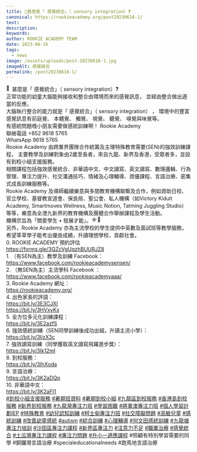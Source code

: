 ```yaml
---
title: 🤔甚麼是「 感覺統合」（ sensory integration）❓
canonical: https://rookieacademy.org/post20230616-1/
text: 
description: 
keywords: 
author: ROOKIE ACADEMY TEAM
date: 2023-06-16
tags:
  - news
image: /assets/uploads/post-20230616-1.jpg
imageAlt: 感覺統合
permalink: /post20230616-1/
---
```

<span class="x193iq5w xeuugli x13faqbe x1vvkbs x1xmvt09 x1lliihq x1s928wv xhkezso x1gmr53x x1cpjm7i x1fgarty x1943h6x xudqn12 x3x7a5m x6prxxf xvq8zen xo1l8bm xzsf02u x1yc453h" dir="auto"><div class="xdj266r x11i5rnm xat24cr x1mh8g0r x1vvkbs x126k92a"><div dir="auto" style="text-align: start;"><span class="x3nfvp2 x1j61x8r x1fcty0u xdj266r xhhsvwb xat24cr xgzva0m xxymvpz xlup9mm x1kky2od"><img height="16" width="16" alt="🤔" referrerpolicy="origin-when-cross-origin" src="https://static.xx.fbcdn.net/images/emoji.php/v9/t8d/1.5/16/1f914.png"></span>甚麼是「 感覺統合」（ sensory integration）<span class="x3nfvp2 x1j61x8r x1fcty0u xdj266r xhhsvwb xat24cr xgzva0m xxymvpz xlup9mm x1kky2od"><img height="16" width="16" alt="❓" referrerpolicy="origin-when-cross-origin" src="https://static.xx.fbcdn.net/images/emoji.php/v9/td3/1.5/16/2753.png"></span></div></div><div class="x11i5rnm xat24cr x1mh8g0r x1vvkbs xtlvy1s x126k92a"><div dir="auto" style="text-align: start;">正常功能的幼童大腦能夠接收和整合由環境而來的感覺訊息， 並經由整合做出適當的反應。 </div></div><div class="x11i5rnm xat24cr x1mh8g0r x1vvkbs xtlvy1s x126k92a"><div dir="auto" style="text-align: start;">大腦執行整合的能力就是「 感覺統合」（ sensory integration） ， 環境中的豐富感覺訊息有前庭覺、 本體覺、 觸覺、 視覺、 聽覺、 嗅覺與味覺等。</div></div><div class="x11i5rnm xat24cr x1mh8g0r x1vvkbs xtlvy1s x126k92a"><div dir="auto" style="text-align: start;"><span><a tabindex="-1"></a></span>有感統問題嘅小朋友需要做感統訓練啊！ Rookie Academy</div></div><div class="x11i5rnm xat24cr x1mh8g0r x1vvkbs xtlvy1s x126k92a"><div dir="auto" style="text-align: start;">聯絡電話 +852 9618 5765</div></div><div class="x11i5rnm xat24cr x1mh8g0r x1vvkbs xtlvy1s x126k92a"><div dir="auto" style="text-align: start;">WhatsApp 9618 5765</div></div><div class="x11i5rnm xat24cr x1mh8g0r x1vvkbs xtlvy1s x126k92a"><div dir="auto" style="text-align: start;">Rookie Academy 由跨業界團隊合作統籌及主理特殊教育需要(SEN)的強效訓練課程， 主要教學及訓練對象由2歲至長者，來自九龍、新界及香港，受眾者多，並設有到校小組支援服務。</div></div><div class="x11i5rnm xat24cr x1mh8g0r x1vvkbs xtlvy1s x126k92a"><div dir="auto" style="text-align: start;">相關課程包括強效感覺統合、非華語中文、中文讀寫、英文讀寫、數理邏輯、行為管理、專注力提升、社交溝通技巧、情緒及心理輔導、資優課程、言語治療、密集式成長訓練服務等。</div></div><div class="x11i5rnm xat24cr x1mh8g0r x1vvkbs xtlvy1s x126k92a"><div dir="auto" style="text-align: start;">Rookie Academy 及導師繼續樂意與多間教育機構聯繫及合作，例如資助日校、官立學校、基督教宣道會、保良局、聖公會、私人機構（如Victory Kidult Academy, Smartmoves Wellness, Music Notion, Tatming Juggling Studio）等等，樂意為全港九新界的教育機構及團體合作舉辦課程及學生活動。</div></div><div class="x11i5rnm xat24cr x1mh8g0r x1vvkbs xtlvy1s x126k92a"><div dir="auto" style="text-align: start;">機構宗旨為「關愛學生 • 發展才能」。<span class="x3nfvp2 x1j61x8r x1fcty0u xdj266r xhhsvwb xat24cr xgzva0m xxymvpz xlup9mm x1kky2od"><img height="16" width="16" alt="☀️" referrerpolicy="origin-when-cross-origin" src="https://static.xx.fbcdn.net/images/emoji.php/v9/tf4/1.5/16/2600.png"></span><span class="x3nfvp2 x1j61x8r x1fcty0u xdj266r xhhsvwb xat24cr xgzva0m xxymvpz xlup9mm x1kky2od"><img height="16" width="16" alt="🌈" referrerpolicy="origin-when-cross-origin" src="https://static.xx.fbcdn.net/images/emoji.php/v9/t6c/1.5/16/1f308.png"></span></div></div><div class="x11i5rnm xat24cr x1mh8g0r x1vvkbs xtlvy1s x126k92a"><div dir="auto" style="text-align: start;">另外，Rookie Academy 亦為主流學校的學生提供中英數及面試班等教學服務，希望莘莘學子能考出優良成績，升讀理想學校，貢獻社會。</div></div><div class="x11i5rnm xat24cr x1mh8g0r x1vvkbs xtlvy1s x126k92a"><div dir="auto" style="text-align: start;">0. ROOKIE ACADEMY 預約評估</div></div><div class="x11i5rnm xat24cr x1mh8g0r x1vvkbs xtlvy1s x126k92a"><div dir="auto" style="text-align: start;"><span><a class="x1i10hfl xjbqb8w x6umtig x1b1mbwd xaqea5y xav7gou x9f619 x1ypdohk xt0psk2 xe8uvvx xdj266r x11i5rnm xat24cr x1mh8g0r xexx8yu x4uap5 x18d9i69 xkhd6sd x16tdsg8 x1hl2dhg xggy1nq x1a2a7pz xt0b8zv x1fey0fg" href="https://l.facebook.com/l.php?u=https%3A%2F%2Fforms.gle%2F3QZcVgUqzhBUURJZ8%3Ffbclid%3DIwAR2j9BgZpyujEfGH6F0QfefxJFttF6wCJ3X9NyjqkPPni0acqG8KZ1HYEyM&amp;h=AT1ej5Mo00g8NiQuPzCA5v0hrQj_fdN4FK19D1NERSRjAgr_Qh-48cv1ylE1i9bWizB2XqCfxZjhd0a07auNx2VAsVPymrzHn7Gww0ot1wp140mq0fnDXswB-nm6KCWCN9cB&amp;__tn__=-UK-R&amp;c[0]=AT2euKAAaTDIIc-c5HDhNZLg5qtAjYwm-oEboekvSyfSx0p9FSRI1cfZqe0L095M50Dmh-7GRMzHMkVpMkjZf2EsmN0yngY_dlwOQ8P0-1D-vOd4grU0Z13Fx2oYrz2AWZaEM0ByO3FwlTONZ_BmKfsXv-N86EXxswNg5zFXiEUbmGQV923weRcfQfwL3_JmiyKOEf6rDOO_" rel="nofollow noreferrer" role="link" tabindex="0" target="_blank">https://forms.gle/3QZcVgUqzhBUURJZ8</a></span></div></div><div class="x11i5rnm xat24cr x1mh8g0r x1vvkbs xtlvy1s x126k92a"><div dir="auto" style="text-align: start;">1. （有SEN為主）教學及訓練 Facebook：</div></div><div class="x11i5rnm xat24cr x1mh8g0r x1vvkbs xtlvy1s x126k92a"><div dir="auto" style="text-align: start;"><span><a class="x1i10hfl xjbqb8w x6umtig x1b1mbwd xaqea5y xav7gou x9f619 x1ypdohk xt0psk2 xe8uvvx xdj266r x11i5rnm xat24cr x1mh8g0r xexx8yu x4uap5 x18d9i69 xkhd6sd x16tdsg8 x1hl2dhg xggy1nq x1a2a7pz xt0b8zv x1qq9wsj xo1l8bm" href="https://www.facebook.com/rookieacademysensen?__cft__[0]=AZUcTIj4xHo_DoxPJ6mpgzA6rB5mhgshiB_-fnV45cBPiju_q3zKDDfWTClSOrsNHIN4TTwudvwsIFmLBRc9HxlFVsy2r_oXiYENYD3jklKzePluImeJi9sEwf-ccCDx2udzJmTPdqNMqmpprD73QOlvI-20XsfCkVRFvDvk98Uu-751zcNocRSui6iEhR1-9d4&amp;__tn__=-]K-R" role="link" tabindex="0"><span class="xt0psk2"><span>https://www.facebook.com/rookieacademysensen/</span></span></a></span></div></div><div class="x11i5rnm xat24cr x1mh8g0r x1vvkbs xtlvy1s x126k92a"><div dir="auto" style="text-align: start;">2. （無SEN為主）主流學科 Facebook ：</div></div><div class="x11i5rnm xat24cr x1mh8g0r x1vvkbs xtlvy1s x126k92a"><div dir="auto" style="text-align: start;"><span><a class="x1i10hfl xjbqb8w x6umtig x1b1mbwd xaqea5y xav7gou x9f619 x1ypdohk xt0psk2 xe8uvvx xdj266r x11i5rnm xat24cr x1mh8g0r xexx8yu x4uap5 x18d9i69 xkhd6sd x16tdsg8 x1hl2dhg xggy1nq x1a2a7pz xt0b8zv x1qq9wsj xo1l8bm" href="https://www.facebook.com/rookieacademyaaa?__cft__[0]=AZUcTIj4xHo_DoxPJ6mpgzA6rB5mhgshiB_-fnV45cBPiju_q3zKDDfWTClSOrsNHIN4TTwudvwsIFmLBRc9HxlFVsy2r_oXiYENYD3jklKzePluImeJi9sEwf-ccCDx2udzJmTPdqNMqmpprD73QOlvI-20XsfCkVRFvDvk98Uu-751zcNocRSui6iEhR1-9d4&amp;__tn__=-]K-R" role="link" tabindex="0"><span class="xt0psk2"><span>https://www.facebook.com/rookieacademyaaa/</span></span></a></span></div></div><div class="x11i5rnm xat24cr x1mh8g0r x1vvkbs xtlvy1s x126k92a"><div dir="auto" style="text-align: start;">3. Rookie Academy 網址：</div></div><div class="x11i5rnm xat24cr x1mh8g0r x1vvkbs xtlvy1s x126k92a"><div dir="auto" style="text-align: start;"><span><a class="x1i10hfl xjbqb8w x6umtig x1b1mbwd xaqea5y xav7gou x9f619 x1ypdohk xt0psk2 xe8uvvx xdj266r x11i5rnm xat24cr x1mh8g0r xexx8yu x4uap5 x18d9i69 xkhd6sd x16tdsg8 x1hl2dhg xggy1nq x1a2a7pz xt0b8zv x1fey0fg" href="https://l.facebook.com/l.php?u=https%3A%2F%2Frookieacademy.org%2F%3Ffbclid%3DIwAR3ZTShw-zOd-5-7UUEeVdfu5-t8kPCVG2I777tH2J4JOl6bSntcjQrkwzg&amp;h=AT27vhHr6_FNRSudGjvKfBwHBdjsw109LxegPILIp0GKwDIowYjgHjHiUH-j-ok8fVPqTS20ELeDf2OMC65bwjMWGm6QV7HdrK3nlKuK5yPP7SFw0guRgvu-Y2vuUaakIXq5&amp;__tn__=-UK-R&amp;c[0]=AT2euKAAaTDIIc-c5HDhNZLg5qtAjYwm-oEboekvSyfSx0p9FSRI1cfZqe0L095M50Dmh-7GRMzHMkVpMkjZf2EsmN0yngY_dlwOQ8P0-1D-vOd4grU0Z13Fx2oYrz2AWZaEM0ByO3FwlTONZ_BmKfsXv-N86EXxswNg5zFXiEUbmGQV923weRcfQfwL3_JmiyKOEf6rDOO_" rel="nofollow noreferrer" role="link" tabindex="0" target="_blank">https://rookieacademy.org/</a></span></div></div><div class="x11i5rnm xat24cr x1mh8g0r x1vvkbs xtlvy1s x126k92a"><div dir="auto" style="text-align: start;">4. 出色家長的評語：</div></div><div class="x11i5rnm xat24cr x1mh8g0r x1vvkbs xtlvy1s x126k92a"><div dir="auto" style="text-align: start;"><span><a class="x1i10hfl xjbqb8w x6umtig x1b1mbwd xaqea5y xav7gou x9f619 x1ypdohk xt0psk2 xe8uvvx xdj266r x11i5rnm xat24cr x1mh8g0r xexx8yu x4uap5 x18d9i69 xkhd6sd x16tdsg8 x1hl2dhg xggy1nq x1a2a7pz xt0b8zv x1fey0fg" href="https://l.facebook.com/l.php?u=https%3A%2F%2Fbit.ly%2F3E3CJXI%3Ffbclid%3DIwAR2_XEbaD-LO1okZgjOUF8-OPnpp1h2DOj_sarhBrmb5CWbG42zt6huOyso&amp;h=AT0JSfLMIdX75IRXrMVtXYldldoTUyk6fwrMnHDpwTLqKQwC5o_KpEV03zvJoy1qzsAoXdHWBXjgZhxRzW8NPuIdnuFPiQ3Hn--yukxOxSYx1nk1Ea-29F_e5pSob7plgKy3&amp;__tn__=-UK-R&amp;c[0]=AT2euKAAaTDIIc-c5HDhNZLg5qtAjYwm-oEboekvSyfSx0p9FSRI1cfZqe0L095M50Dmh-7GRMzHMkVpMkjZf2EsmN0yngY_dlwOQ8P0-1D-vOd4grU0Z13Fx2oYrz2AWZaEM0ByO3FwlTONZ_BmKfsXv-N86EXxswNg5zFXiEUbmGQV923weRcfQfwL3_JmiyKOEf6rDOO_" rel="nofollow noreferrer" role="link" tabindex="0" target="_blank">https://bit.ly/3E3CJXI</a></span></div></div><div class="x11i5rnm xat24cr x1mh8g0r x1vvkbs xtlvy1s x126k92a"><div dir="auto" style="text-align: start;"><span><a class="x1i10hfl xjbqb8w x6umtig x1b1mbwd xaqea5y xav7gou x9f619 x1ypdohk xt0psk2 xe8uvvx xdj266r x11i5rnm xat24cr x1mh8g0r xexx8yu x4uap5 x18d9i69 xkhd6sd x16tdsg8 x1hl2dhg xggy1nq x1a2a7pz xt0b8zv x1fey0fg" href="https://l.facebook.com/l.php?u=https%3A%2F%2Fbit.ly%2F3HVxyKx%3Ffbclid%3DIwAR3Qkfx8YrFxGGHCX1armJhoVzkIXp6S0RmcVVxbjj68VIukM0QyFbkJ8vE&amp;h=AT2wmz1bEqa45ZCk8gtjvnTjZLZwHoItYz9KyWaEkT1EUdweKdJJvBgkg1eoUJ1Mb38_rJIO0oTC3rUKxvbRDJvodq47-8oUkaK_bxRKgdSk3DPjHvvqpEFB_ZNzpW9oS458&amp;__tn__=-UK-R&amp;c[0]=AT2euKAAaTDIIc-c5HDhNZLg5qtAjYwm-oEboekvSyfSx0p9FSRI1cfZqe0L095M50Dmh-7GRMzHMkVpMkjZf2EsmN0yngY_dlwOQ8P0-1D-vOd4grU0Z13Fx2oYrz2AWZaEM0ByO3FwlTONZ_BmKfsXv-N86EXxswNg5zFXiEUbmGQV923weRcfQfwL3_JmiyKOEf6rDOO_" rel="nofollow noreferrer" role="link" tabindex="0" target="_blank">https://bit.ly/3HVxyKx</a></span></div></div><div class="x11i5rnm xat24cr x1mh8g0r x1vvkbs xtlvy1s x126k92a"><div dir="auto" style="text-align: start;">5. 全方位多元化訓練課程：</div></div><div class="x11i5rnm xat24cr x1mh8g0r x1vvkbs xtlvy1s x126k92a"><div dir="auto" style="text-align: start;"><span><a class="x1i10hfl xjbqb8w x6umtig x1b1mbwd xaqea5y xav7gou x9f619 x1ypdohk xt0psk2 xe8uvvx xdj266r x11i5rnm xat24cr x1mh8g0r xexx8yu x4uap5 x18d9i69 xkhd6sd x16tdsg8 x1hl2dhg xggy1nq x1a2a7pz xt0b8zv x1fey0fg" href="https://l.facebook.com/l.php?u=https%3A%2F%2Fbit.ly%2F3E2azfS%3Ffbclid%3DIwAR2t1TmVpeElANAE7Kx5Xu-RjvFS10F38lNGqwLO3CGyYqKGwA7luuyvl-g&amp;h=AT0WjDDKrBZwlXSYwYVjmNmbTzg7V80Z2T_e3_dQp5aEeL9UnYrXf2SO-EpxZkur5d0s1gQewlmp7L6sRScJ_SQF-Udr_4X8YJ_sGhC6N4m946YDLkywpIJQXbss8UDGkbbx&amp;__tn__=-UK-R&amp;c[0]=AT2euKAAaTDIIc-c5HDhNZLg5qtAjYwm-oEboekvSyfSx0p9FSRI1cfZqe0L095M50Dmh-7GRMzHMkVpMkjZf2EsmN0yngY_dlwOQ8P0-1D-vOd4grU0Z13Fx2oYrz2AWZaEM0ByO3FwlTONZ_BmKfsXv-N86EXxswNg5zFXiEUbmGQV923weRcfQfwL3_JmiyKOEf6rDOO_" rel="nofollow noreferrer" role="link" tabindex="0" target="_blank">https://bit.ly/3E2azfS</a></span></div></div><div class="x11i5rnm xat24cr x1mh8g0r x1vvkbs xtlvy1s x126k92a"><div dir="auto" style="text-align: start;">6. 強效感統訓練（SEN同學訓練後成功出組，升讀主流小學）：</div></div><div class="x11i5rnm xat24cr x1mh8g0r x1vvkbs xtlvy1s x126k92a"><div dir="auto" style="text-align: start;"><span><a class="x1i10hfl xjbqb8w x6umtig x1b1mbwd xaqea5y xav7gou x9f619 x1ypdohk xt0psk2 xe8uvvx xdj266r x11i5rnm xat24cr x1mh8g0r xexx8yu x4uap5 x18d9i69 xkhd6sd x16tdsg8 x1hl2dhg xggy1nq x1a2a7pz xt0b8zv x1fey0fg" href="https://l.facebook.com/l.php?u=https%3A%2F%2Fbit.ly%2F3IjzX3c%3Ffbclid%3DIwAR0wrEOh0mxxsKjn-lioaH77w4-nlstsaLwb9r2rtZzXWym7Kr0XtvPzpcU&amp;h=AT1j2JMbi2a902dZrg0Eet7IUuEfa6eZGk6Djopg1X4AGXj4v3N7SUlvFjFOeJparnrlIR8yQmu_abAfc9KhHcl-lDBwqbmJVHe2_X39MB1Iz0NIgdKGHsV2aKQJJcal8daZ&amp;__tn__=-UK-R&amp;c[0]=AT2euKAAaTDIIc-c5HDhNZLg5qtAjYwm-oEboekvSyfSx0p9FSRI1cfZqe0L095M50Dmh-7GRMzHMkVpMkjZf2EsmN0yngY_dlwOQ8P0-1D-vOd4grU0Z13Fx2oYrz2AWZaEM0ByO3FwlTONZ_BmKfsXv-N86EXxswNg5zFXiEUbmGQV923weRcfQfwL3_JmiyKOEf6rDOO_" rel="nofollow noreferrer" role="link" tabindex="0" target="_blank">https://bit.ly/3IjzX3c</a></span></div></div><div class="x11i5rnm xat24cr x1mh8g0r x1vvkbs xtlvy1s x126k92a"><div dir="auto" style="text-align: start;">7. 強效讀寫訓練（同學獲取英文讀寫飛躍進步獎）：</div></div><div class="x11i5rnm xat24cr x1mh8g0r x1vvkbs xtlvy1s x126k92a"><div dir="auto" style="text-align: start;"><span><a class="x1i10hfl xjbqb8w x6umtig x1b1mbwd xaqea5y xav7gou x9f619 x1ypdohk xt0psk2 xe8uvvx xdj266r x11i5rnm xat24cr x1mh8g0r xexx8yu x4uap5 x18d9i69 xkhd6sd x16tdsg8 x1hl2dhg xggy1nq x1a2a7pz xt0b8zv x1fey0fg" href="https://l.facebook.com/l.php?u=https%3A%2F%2Fbit.ly%2F3Ik12mI%3Ffbclid%3DIwAR2qxCXkPtvnf-87_RkdlwW3vjaNa4dmktgeLfUAIJEnN4p54ejcjoat-M4&amp;h=AT0Wl6KMvkGru0vF8IWn__1OQD6lf6oPbFG3eTKWHtWUzTFQ3b3iJKNeA2mGH2hxKB4siK5CNuVNFji2Jy7TtdgEJUpzqfcrwjvFjEz_R7BC1i030Zol6ZsQLuHbBs_dfM3N&amp;__tn__=-UK-R&amp;c[0]=AT2euKAAaTDIIc-c5HDhNZLg5qtAjYwm-oEboekvSyfSx0p9FSRI1cfZqe0L095M50Dmh-7GRMzHMkVpMkjZf2EsmN0yngY_dlwOQ8P0-1D-vOd4grU0Z13Fx2oYrz2AWZaEM0ByO3FwlTONZ_BmKfsXv-N86EXxswNg5zFXiEUbmGQV923weRcfQfwL3_JmiyKOEf6rDOO_" rel="nofollow noreferrer" role="link" tabindex="0" target="_blank">https://bit.ly/3Ik12mI</a></span></div></div><div class="x11i5rnm xat24cr x1mh8g0r x1vvkbs xtlvy1s x126k92a"><div dir="auto" style="text-align: start;">8. 到校服務：</div></div><div class="x11i5rnm xat24cr x1mh8g0r x1vvkbs xtlvy1s x126k92a"><div dir="auto" style="text-align: start;"><span><a class="x1i10hfl xjbqb8w x6umtig x1b1mbwd xaqea5y xav7gou x9f619 x1ypdohk xt0psk2 xe8uvvx xdj266r x11i5rnm xat24cr x1mh8g0r xexx8yu x4uap5 x18d9i69 xkhd6sd x16tdsg8 x1hl2dhg xggy1nq x1a2a7pz xt0b8zv x1fey0fg" href="https://l.facebook.com/l.php?u=https%3A%2F%2Fbit.ly%2F3IhXoda%3Ffbclid%3DIwAR2t1TmVpeElANAE7Kx5Xu-RjvFS10F38lNGqwLO3CGyYqKGwA7luuyvl-g&amp;h=AT2VxxN6I7s4N8XO3E2zoFW_rEQ04uE4gsheFHaSaoEp6PL1zjsj6D-fFvF4ZL5eYbqI14iOuJfJf-Z7eihsAiYZNw1nCR7GaGSE1UmdPH4FmaonTjO83vtaQA4oCZcp1bLz&amp;__tn__=-UK-R&amp;c[0]=AT2euKAAaTDIIc-c5HDhNZLg5qtAjYwm-oEboekvSyfSx0p9FSRI1cfZqe0L095M50Dmh-7GRMzHMkVpMkjZf2EsmN0yngY_dlwOQ8P0-1D-vOd4grU0Z13Fx2oYrz2AWZaEM0ByO3FwlTONZ_BmKfsXv-N86EXxswNg5zFXiEUbmGQV923weRcfQfwL3_JmiyKOEf6rDOO_" rel="nofollow noreferrer" role="link" tabindex="0" target="_blank">https://bit.ly/3IhXoda</a></span></div></div><div class="x11i5rnm xat24cr x1mh8g0r x1vvkbs xtlvy1s x126k92a"><div dir="auto" style="text-align: start;">9. 言語治療：</div></div><div class="x11i5rnm xat24cr x1mh8g0r x1vvkbs xtlvy1s x126k92a"><div dir="auto" style="text-align: start;"><span><a class="x1i10hfl xjbqb8w x6umtig x1b1mbwd xaqea5y xav7gou x9f619 x1ypdohk xt0psk2 xe8uvvx xdj266r x11i5rnm xat24cr x1mh8g0r xexx8yu x4uap5 x18d9i69 xkhd6sd x16tdsg8 x1hl2dhg xggy1nq x1a2a7pz xt0b8zv x1fey0fg" href="https://l.facebook.com/l.php?u=https%3A%2F%2Fbit.ly%2F3K2aDQp%3Ffbclid%3DIwAR2t1TmVpeElANAE7Kx5Xu-RjvFS10F38lNGqwLO3CGyYqKGwA7luuyvl-g&amp;h=AT3fflMnufAKklNx0ibGvCUIgYe7jPcYcHukX1EI5or27ObCrw4yx8Ak6A8P4ZLsJpbb2b0R0CV7caOAtr9zAk-H9BmxNPTblCcmSlz6vhT7Na3V-9u-XWEiy6iSB2yDBKmk&amp;__tn__=-UK-R&amp;c[0]=AT2euKAAaTDIIc-c5HDhNZLg5qtAjYwm-oEboekvSyfSx0p9FSRI1cfZqe0L095M50Dmh-7GRMzHMkVpMkjZf2EsmN0yngY_dlwOQ8P0-1D-vOd4grU0Z13Fx2oYrz2AWZaEM0ByO3FwlTONZ_BmKfsXv-N86EXxswNg5zFXiEUbmGQV923weRcfQfwL3_JmiyKOEf6rDOO_" rel="nofollow noreferrer" role="link" tabindex="0" target="_blank">https://bit.ly/3K2aDQp</a></span></div></div><div class="x11i5rnm xat24cr x1mh8g0r x1vvkbs xtlvy1s x126k92a"><div dir="auto" style="text-align: start;">10. 非華語中文：</div></div><div class="x11i5rnm xat24cr x1mh8g0r x1vvkbs xtlvy1s x126k92a"><div dir="auto" style="text-align: start;"><span><a class="x1i10hfl xjbqb8w x6umtig x1b1mbwd xaqea5y xav7gou x9f619 x1ypdohk xt0psk2 xe8uvvx xdj266r x11i5rnm xat24cr x1mh8g0r xexx8yu x4uap5 x18d9i69 xkhd6sd x16tdsg8 x1hl2dhg xggy1nq x1a2a7pz xt0b8zv x1fey0fg" href="https://l.facebook.com/l.php?u=https%3A%2F%2Fbit.ly%2F3K2aFI1%3Ffbclid%3DIwAR3GEk94smt01-BgzpGZrQ2C6NQbH-KZXUr0qKLMiAGBdZtN48Lc_dAjZ8I&amp;h=AT0MbEOv0U_NyFNMsXtolsUvGoFaSaInr8BSxjn69SwUyGpR_WTPDX8_eMMWmAJTjSw2zwMad5YJJWzZuDUntj3mxGSjikmeWCmn9RlezqLCGYri5-hdlduMPsP4f5DpBX90&amp;__tn__=-UK-R&amp;c[0]=AT2euKAAaTDIIc-c5HDhNZLg5qtAjYwm-oEboekvSyfSx0p9FSRI1cfZqe0L095M50Dmh-7GRMzHMkVpMkjZf2EsmN0yngY_dlwOQ8P0-1D-vOd4grU0Z13Fx2oYrz2AWZaEM0ByO3FwlTONZ_BmKfsXv-N86EXxswNg5zFXiEUbmGQV923weRcfQfwL3_JmiyKOEf6rDOO_" rel="nofollow noreferrer" role="link" tabindex="0" target="_blank">https://bit.ly/3K2aFI1</a></span></div></div><div class="x11i5rnm xat24cr x1mh8g0r x1vvkbs xtlvy1s x126k92a"><div dir="auto" style="text-align: start;"><span><a class="x1i10hfl xjbqb8w x6umtig x1b1mbwd xaqea5y xav7gou x9f619 x1ypdohk xt0psk2 xe8uvvx xdj266r x11i5rnm xat24cr x1mh8g0r xexx8yu x4uap5 x18d9i69 xkhd6sd x16tdsg8 x1hl2dhg xggy1nq x1a2a7pz xt0b8zv x1qq9wsj xo1l8bm" href="https://www.facebook.com/hashtag/%E5%88%B0%E6%A0%A1%E5%B0%8F%E7%B5%84%E6%94%AF%E6%8F%B4%E6%9C%8D%E5%8B%99?__eep__=6&amp;__cft__[0]=AZUcTIj4xHo_DoxPJ6mpgzA6rB5mhgshiB_-fnV45cBPiju_q3zKDDfWTClSOrsNHIN4TTwudvwsIFmLBRc9HxlFVsy2r_oXiYENYD3jklKzePluImeJi9sEwf-ccCDx2udzJmTPdqNMqmpprD73QOlvI-20XsfCkVRFvDvk98Uu-751zcNocRSui6iEhR1-9d4&amp;__tn__=*NK-R" role="link" tabindex="0">#到校小組支援服務</a></span> <span><a class="x1i10hfl xjbqb8w x6umtig x1b1mbwd xaqea5y xav7gou x9f619 x1ypdohk xt0psk2 xe8uvvx xdj266r x11i5rnm xat24cr x1mh8g0r xexx8yu x4uap5 x18d9i69 xkhd6sd x16tdsg8 x1hl2dhg xggy1nq x1a2a7pz xt0b8zv x1qq9wsj xo1l8bm" href="https://www.facebook.com/hashtag/%E6%9A%91%E6%9C%9F%E7%8F%AD%E8%B3%87%E6%96%99?__eep__=6&amp;__cft__[0]=AZUcTIj4xHo_DoxPJ6mpgzA6rB5mhgshiB_-fnV45cBPiju_q3zKDDfWTClSOrsNHIN4TTwudvwsIFmLBRc9HxlFVsy2r_oXiYENYD3jklKzePluImeJi9sEwf-ccCDx2udzJmTPdqNMqmpprD73QOlvI-20XsfCkVRFvDvk98Uu-751zcNocRSui6iEhR1-9d4&amp;__tn__=*NK-R" role="link" tabindex="0">#暑期班資料</a></span> <span><a class="x1i10hfl xjbqb8w x6umtig x1b1mbwd xaqea5y xav7gou x9f619 x1ypdohk xt0psk2 xe8uvvx xdj266r x11i5rnm xat24cr x1mh8g0r xexx8yu x4uap5 x18d9i69 xkhd6sd x16tdsg8 x1hl2dhg xggy1nq x1a2a7pz xt0b8zv x1qq9wsj xo1l8bm" href="https://www.facebook.com/hashtag/%E6%9A%91%E6%9C%9F%E5%88%B0%E6%A0%A1%E5%B0%8F%E7%B5%84?__eep__=6&amp;__cft__[0]=AZUcTIj4xHo_DoxPJ6mpgzA6rB5mhgshiB_-fnV45cBPiju_q3zKDDfWTClSOrsNHIN4TTwudvwsIFmLBRc9HxlFVsy2r_oXiYENYD3jklKzePluImeJi9sEwf-ccCDx2udzJmTPdqNMqmpprD73QOlvI-20XsfCkVRFvDvk98Uu-751zcNocRSui6iEhR1-9d4&amp;__tn__=*NK-R" role="link" tabindex="0">#暑期到校小組</a></span> <span><a class="x1i10hfl xjbqb8w x6umtig x1b1mbwd xaqea5y xav7gou x9f619 x1ypdohk xt0psk2 xe8uvvx xdj266r x11i5rnm xat24cr x1mh8g0r xexx8yu x4uap5 x18d9i69 xkhd6sd x16tdsg8 x1hl2dhg xggy1nq x1a2a7pz xt0b8zv x1qq9wsj xo1l8bm" href="https://www.facebook.com/hashtag/%E4%B9%9D%E9%BE%8D%E5%8D%80%E5%88%B0%E6%A0%A1%E6%9C%8D%E5%8B%99?__eep__=6&amp;__cft__[0]=AZUcTIj4xHo_DoxPJ6mpgzA6rB5mhgshiB_-fnV45cBPiju_q3zKDDfWTClSOrsNHIN4TTwudvwsIFmLBRc9HxlFVsy2r_oXiYENYD3jklKzePluImeJi9sEwf-ccCDx2udzJmTPdqNMqmpprD73QOlvI-20XsfCkVRFvDvk98Uu-751zcNocRSui6iEhR1-9d4&amp;__tn__=*NK-R" role="link" tabindex="0">#九龍區到校服務</a></span> <span><a class="x1i10hfl xjbqb8w x6umtig x1b1mbwd xaqea5y xav7gou x9f619 x1ypdohk xt0psk2 xe8uvvx xdj266r x11i5rnm xat24cr x1mh8g0r xexx8yu x4uap5 x18d9i69 xkhd6sd x16tdsg8 x1hl2dhg xggy1nq x1a2a7pz xt0b8zv x1qq9wsj xo1l8bm" href="https://www.facebook.com/hashtag/%E9%A6%99%E6%B8%AF%E5%B3%B6%E5%88%B0%E6%A0%A1%E6%9C%8D%E5%8B%99?__eep__=6&amp;__cft__[0]=AZUcTIj4xHo_DoxPJ6mpgzA6rB5mhgshiB_-fnV45cBPiju_q3zKDDfWTClSOrsNHIN4TTwudvwsIFmLBRc9HxlFVsy2r_oXiYENYD3jklKzePluImeJi9sEwf-ccCDx2udzJmTPdqNMqmpprD73QOlvI-20XsfCkVRFvDvk98Uu-751zcNocRSui6iEhR1-9d4&amp;__tn__=*NK-R" role="link" tabindex="0">#香港島到校服務</a></span> <span><a class="x1i10hfl xjbqb8w x6umtig x1b1mbwd xaqea5y xav7gou x9f619 x1ypdohk xt0psk2 xe8uvvx xdj266r x11i5rnm xat24cr x1mh8g0r xexx8yu x4uap5 x18d9i69 xkhd6sd x16tdsg8 x1hl2dhg xggy1nq x1a2a7pz xt0b8zv x1qq9wsj xo1l8bm" href="https://www.facebook.com/hashtag/%E6%96%B0%E7%95%8C%E5%88%B0%E6%A0%A1%E6%9C%8D%E5%8B%99?__eep__=6&amp;__cft__[0]=AZUcTIj4xHo_DoxPJ6mpgzA6rB5mhgshiB_-fnV45cBPiju_q3zKDDfWTClSOrsNHIN4TTwudvwsIFmLBRc9HxlFVsy2r_oXiYENYD3jklKzePluImeJi9sEwf-ccCDx2udzJmTPdqNMqmpprD73QOlvI-20XsfCkVRFvDvk98Uu-751zcNocRSui6iEhR1-9d4&amp;__tn__=*NK-R" role="link" tabindex="0">#新界到校服務</a></span> <span><a class="x1i10hfl xjbqb8w x6umtig x1b1mbwd xaqea5y xav7gou x9f619 x1ypdohk xt0psk2 xe8uvvx xdj266r x11i5rnm xat24cr x1mh8g0r xexx8yu x4uap5 x18d9i69 xkhd6sd x16tdsg8 x1hl2dhg xggy1nq x1a2a7pz xt0b8zv x1qq9wsj xo1l8bm" href="https://www.facebook.com/hashtag/%E4%B9%9D%E9%BE%8D%E7%81%A3%E5%B0%88%E6%B3%A8%E5%8A%9B%E7%8F%AD?__eep__=6&amp;__cft__[0]=AZUcTIj4xHo_DoxPJ6mpgzA6rB5mhgshiB_-fnV45cBPiju_q3zKDDfWTClSOrsNHIN4TTwudvwsIFmLBRc9HxlFVsy2r_oXiYENYD3jklKzePluImeJi9sEwf-ccCDx2udzJmTPdqNMqmpprD73QOlvI-20XsfCkVRFvDvk98Uu-751zcNocRSui6iEhR1-9d4&amp;__tn__=*NK-R" role="link" tabindex="0">#九龍灣專注力班</a></span> <span><a class="x1i10hfl xjbqb8w x6umtig x1b1mbwd xaqea5y xav7gou x9f619 x1ypdohk xt0psk2 xe8uvvx xdj266r x11i5rnm xat24cr x1mh8g0r xexx8yu x4uap5 x18d9i69 xkhd6sd x16tdsg8 x1hl2dhg xggy1nq x1a2a7pz xt0b8zv x1qq9wsj xo1l8bm" href="https://www.facebook.com/hashtag/%E5%AD%B8%E7%BF%92%E5%9B%B0%E9%9B%A3?__eep__=6&amp;__cft__[0]=AZUcTIj4xHo_DoxPJ6mpgzA6rB5mhgshiB_-fnV45cBPiju_q3zKDDfWTClSOrsNHIN4TTwudvwsIFmLBRc9HxlFVsy2r_oXiYENYD3jklKzePluImeJi9sEwf-ccCDx2udzJmTPdqNMqmpprD73QOlvI-20XsfCkVRFvDvk98Uu-751zcNocRSui6iEhR1-9d4&amp;__tn__=*NK-R" role="link" tabindex="0">#學習困難</a></span> <span><a class="x1i10hfl xjbqb8w x6umtig x1b1mbwd xaqea5y xav7gou x9f619 x1ypdohk xt0psk2 xe8uvvx xdj266r x11i5rnm xat24cr x1mh8g0r xexx8yu x4uap5 x18d9i69 xkhd6sd x16tdsg8 x1hl2dhg xggy1nq x1a2a7pz xt0b8zv x1qq9wsj xo1l8bm" href="https://www.facebook.com/hashtag/%E5%B0%87%E8%BB%8D%E6%BE%B3%E5%B0%88%E6%B3%A8%E5%8A%9B%E7%8F%AD?__eep__=6&amp;__cft__[0]=AZUcTIj4xHo_DoxPJ6mpgzA6rB5mhgshiB_-fnV45cBPiju_q3zKDDfWTClSOrsNHIN4TTwudvwsIFmLBRc9HxlFVsy2r_oXiYENYD3jklKzePluImeJi9sEwf-ccCDx2udzJmTPdqNMqmpprD73QOlvI-20XsfCkVRFvDvk98Uu-751zcNocRSui6iEhR1-9d4&amp;__tn__=*NK-R" role="link" tabindex="0">#將軍澳專注力班</a></span> <span><a class="x1i10hfl xjbqb8w x6umtig x1b1mbwd xaqea5y xav7gou x9f619 x1ypdohk xt0psk2 xe8uvvx xdj266r x11i5rnm xat24cr x1mh8g0r xexx8yu x4uap5 x18d9i69 xkhd6sd x16tdsg8 x1hl2dhg xggy1nq x1a2a7pz xt0b8zv x1qq9wsj xo1l8bm" href="https://www.facebook.com/hashtag/%E5%80%8B%E4%BA%BA%E5%AD%B8%E7%BF%92%E8%A8%88%E5%8A%83iep?__eep__=6&amp;__cft__[0]=AZUcTIj4xHo_DoxPJ6mpgzA6rB5mhgshiB_-fnV45cBPiju_q3zKDDfWTClSOrsNHIN4TTwudvwsIFmLBRc9HxlFVsy2r_oXiYENYD3jklKzePluImeJi9sEwf-ccCDx2udzJmTPdqNMqmpprD73QOlvI-20XsfCkVRFvDvk98Uu-751zcNocRSui6iEhR1-9d4&amp;__tn__=*NK-R" role="link" tabindex="0">#個人學習計劃IEP</a></span> <span><a class="x1i10hfl xjbqb8w x6umtig x1b1mbwd xaqea5y xav7gou x9f619 x1ypdohk xt0psk2 xe8uvvx xdj266r x11i5rnm xat24cr x1mh8g0r xexx8yu x4uap5 x18d9i69 xkhd6sd x16tdsg8 x1hl2dhg xggy1nq x1a2a7pz xt0b8zv x1qq9wsj xo1l8bm" href="https://www.facebook.com/hashtag/%E7%89%B9%E6%AE%8A%E6%95%99%E8%82%B2?__eep__=6&amp;__cft__[0]=AZUcTIj4xHo_DoxPJ6mpgzA6rB5mhgshiB_-fnV45cBPiju_q3zKDDfWTClSOrsNHIN4TTwudvwsIFmLBRc9HxlFVsy2r_oXiYENYD3jklKzePluImeJi9sEwf-ccCDx2udzJmTPdqNMqmpprD73QOlvI-20XsfCkVRFvDvk98Uu-751zcNocRSui6iEhR1-9d4&amp;__tn__=*NK-R" role="link" tabindex="0">#特殊教育</a></span> <span><a class="x1i10hfl xjbqb8w x6umtig x1b1mbwd xaqea5y xav7gou x9f619 x1ypdohk xt0psk2 xe8uvvx xdj266r x11i5rnm xat24cr x1mh8g0r xexx8yu x4uap5 x18d9i69 xkhd6sd x16tdsg8 x1hl2dhg xggy1nq x1a2a7pz xt0b8zv x1qq9wsj xo1l8bm" href="https://www.facebook.com/hashtag/%E5%B9%BC%E5%85%92%E8%AA%8D%E7%9F%A5%E8%A8%93%E7%B7%B4?__eep__=6&amp;__cft__[0]=AZUcTIj4xHo_DoxPJ6mpgzA6rB5mhgshiB_-fnV45cBPiju_q3zKDDfWTClSOrsNHIN4TTwudvwsIFmLBRc9HxlFVsy2r_oXiYENYD3jklKzePluImeJi9sEwf-ccCDx2udzJmTPdqNMqmpprD73QOlvI-20XsfCkVRFvDvk98Uu-751zcNocRSui6iEhR1-9d4&amp;__tn__=*NK-R" role="link" tabindex="0">#幼兒認知訓練</a></span> <span><a class="x1i10hfl xjbqb8w x6umtig x1b1mbwd xaqea5y xav7gou x9f619 x1ypdohk xt0psk2 xe8uvvx xdj266r x11i5rnm xat24cr x1mh8g0r xexx8yu x4uap5 x18d9i69 xkhd6sd x16tdsg8 x1hl2dhg xggy1nq x1a2a7pz xt0b8zv x1qq9wsj xo1l8bm" href="https://www.facebook.com/hashtag/%E6%9F%AF%E5%A3%AB%E7%94%B8%E5%B0%88%E6%B3%A8%E5%8A%9B%E7%8F%AD?__eep__=6&amp;__cft__[0]=AZUcTIj4xHo_DoxPJ6mpgzA6rB5mhgshiB_-fnV45cBPiju_q3zKDDfWTClSOrsNHIN4TTwudvwsIFmLBRc9HxlFVsy2r_oXiYENYD3jklKzePluImeJi9sEwf-ccCDx2udzJmTPdqNMqmpprD73QOlvI-20XsfCkVRFvDvk98Uu-751zcNocRSui6iEhR1-9d4&amp;__tn__=*NK-R" role="link" tabindex="0">#柯士甸專注力班</a></span> <span><a class="x1i10hfl xjbqb8w x6umtig x1b1mbwd xaqea5y xav7gou x9f619 x1ypdohk xt0psk2 xe8uvvx xdj266r x11i5rnm xat24cr x1mh8g0r xexx8yu x4uap5 x18d9i69 xkhd6sd x16tdsg8 x1hl2dhg xggy1nq x1a2a7pz xt0b8zv x1qq9wsj xo1l8bm" href="https://www.facebook.com/hashtag/%E7%A4%BE%E4%BA%A4%E9%9A%9C%E7%A4%99%E5%95%8F%E9%A1%8C?__eep__=6&amp;__cft__[0]=AZUcTIj4xHo_DoxPJ6mpgzA6rB5mhgshiB_-fnV45cBPiju_q3zKDDfWTClSOrsNHIN4TTwudvwsIFmLBRc9HxlFVsy2r_oXiYENYD3jklKzePluImeJi9sEwf-ccCDx2udzJmTPdqNMqmpprD73QOlvI-20XsfCkVRFvDvk98Uu-751zcNocRSui6iEhR1-9d4&amp;__tn__=*NK-R" role="link" tabindex="0">#社交障礙問題</a></span> <span><a class="x1i10hfl xjbqb8w x6umtig x1b1mbwd xaqea5y xav7gou x9f619 x1ypdohk xt0psk2 xe8uvvx xdj266r x11i5rnm xat24cr x1mh8g0r xexx8yu x4uap5 x18d9i69 xkhd6sd x16tdsg8 x1hl2dhg xggy1nq x1a2a7pz xt0b8zv x1qq9wsj xo1l8bm" href="https://www.facebook.com/hashtag/%E9%AB%98%E6%95%8F%E5%85%92%E7%AB%A5?__eep__=6&amp;__cft__[0]=AZUcTIj4xHo_DoxPJ6mpgzA6rB5mhgshiB_-fnV45cBPiju_q3zKDDfWTClSOrsNHIN4TTwudvwsIFmLBRc9HxlFVsy2r_oXiYENYD3jklKzePluImeJi9sEwf-ccCDx2udzJmTPdqNMqmpprD73QOlvI-20XsfCkVRFvDvk98Uu-751zcNocRSui6iEhR1-9d4&amp;__tn__=*NK-R" role="link" tabindex="0">#高敏兒童</a></span> <span><a class="x1i10hfl xjbqb8w x6umtig x1b1mbwd xaqea5y xav7gou x9f619 x1ypdohk xt0psk2 xe8uvvx xdj266r x11i5rnm xat24cr x1mh8g0r xexx8yu x4uap5 x18d9i69 xkhd6sd x16tdsg8 x1hl2dhg xggy1nq x1a2a7pz xt0b8zv x1qq9wsj xo1l8bm" href="https://www.facebook.com/hashtag/%E6%84%9F%E7%B5%B1%E8%A8%93%E7%B7%B4?__eep__=6&amp;__cft__[0]=AZUcTIj4xHo_DoxPJ6mpgzA6rB5mhgshiB_-fnV45cBPiju_q3zKDDfWTClSOrsNHIN4TTwudvwsIFmLBRc9HxlFVsy2r_oXiYENYD3jklKzePluImeJi9sEwf-ccCDx2udzJmTPdqNMqmpprD73QOlvI-20XsfCkVRFvDvk98Uu-751zcNocRSui6iEhR1-9d4&amp;__tn__=*NK-R" role="link" tabindex="0">#感統訓練</a></span> <span><a class="x1i10hfl xjbqb8w x6umtig x1b1mbwd xaqea5y xav7gou x9f619 x1ypdohk xt0psk2 xe8uvvx xdj266r x11i5rnm xat24cr x1mh8g0r xexx8yu x4uap5 x18d9i69 xkhd6sd x16tdsg8 x1hl2dhg xggy1nq x1a2a7pz xt0b8zv x1qq9wsj xo1l8bm" href="https://www.facebook.com/hashtag/%E6%94%B9%E5%96%84%E5%B9%BC%E7%AB%A5%E6%84%9F%E7%B5%B1?__eep__=6&amp;__cft__[0]=AZUcTIj4xHo_DoxPJ6mpgzA6rB5mhgshiB_-fnV45cBPiju_q3zKDDfWTClSOrsNHIN4TTwudvwsIFmLBRc9HxlFVsy2r_oXiYENYD3jklKzePluImeJi9sEwf-ccCDx2udzJmTPdqNMqmpprD73QOlvI-20XsfCkVRFvDvk98Uu-751zcNocRSui6iEhR1-9d4&amp;__tn__=*NK-R" role="link" tabindex="0">#改善幼童感統</a></span> <span><a class="x1i10hfl xjbqb8w x6umtig x1b1mbwd xaqea5y xav7gou x9f619 x1ypdohk xt0psk2 xe8uvvx xdj266r x11i5rnm xat24cr x1mh8g0r xexx8yu x4uap5 x18d9i69 xkhd6sd x16tdsg8 x1hl2dhg xggy1nq x1a2a7pz xt0b8zv x1qq9wsj xo1l8bm" href="https://www.facebook.com/hashtag/autism?__eep__=6&amp;__cft__[0]=AZUcTIj4xHo_DoxPJ6mpgzA6rB5mhgshiB_-fnV45cBPiju_q3zKDDfWTClSOrsNHIN4TTwudvwsIFmLBRc9HxlFVsy2r_oXiYENYD3jklKzePluImeJi9sEwf-ccCDx2udzJmTPdqNMqmpprD73QOlvI-20XsfCkVRFvDvk98Uu-751zcNocRSui6iEhR1-9d4&amp;__tn__=*NK-R" role="link" tabindex="0">#autism</a></span> <span><a class="x1i10hfl xjbqb8w x6umtig x1b1mbwd xaqea5y xav7gou x9f619 x1ypdohk xt0psk2 xe8uvvx xdj266r x11i5rnm xat24cr x1mh8g0r xexx8yu x4uap5 x18d9i69 xkhd6sd x16tdsg8 x1hl2dhg xggy1nq x1a2a7pz xt0b8zv x1qq9wsj xo1l8bm" href="https://www.facebook.com/hashtag/%E7%B6%9C%E5%90%88%E8%A8%93%E7%B7%B4?__eep__=6&amp;__cft__[0]=AZUcTIj4xHo_DoxPJ6mpgzA6rB5mhgshiB_-fnV45cBPiju_q3zKDDfWTClSOrsNHIN4TTwudvwsIFmLBRc9HxlFVsy2r_oXiYENYD3jklKzePluImeJi9sEwf-ccCDx2udzJmTPdqNMqmpprD73QOlvI-20XsfCkVRFvDvk98Uu-751zcNocRSui6iEhR1-9d4&amp;__tn__=*NK-R" role="link" tabindex="0">#綜合訓練</a></span> <span><a class="x1i10hfl xjbqb8w x6umtig x1b1mbwd xaqea5y xav7gou x9f619 x1ypdohk xt0psk2 xe8uvvx xdj266r x11i5rnm xat24cr x1mh8g0r xexx8yu x4uap5 x18d9i69 xkhd6sd x16tdsg8 x1hl2dhg xggy1nq x1a2a7pz xt0b8zv x1qq9wsj xo1l8bm" href="https://www.facebook.com/hashtag/%E5%BF%83%E7%90%86%E8%BC%94%E5%B0%8E?__eep__=6&amp;__cft__[0]=AZUcTIj4xHo_DoxPJ6mpgzA6rB5mhgshiB_-fnV45cBPiju_q3zKDDfWTClSOrsNHIN4TTwudvwsIFmLBRc9HxlFVsy2r_oXiYENYD3jklKzePluImeJi9sEwf-ccCDx2udzJmTPdqNMqmpprD73QOlvI-20XsfCkVRFvDvk98Uu-751zcNocRSui6iEhR1-9d4&amp;__tn__=*NK-R" role="link" tabindex="0">#心理輔導</a></span> <span><a class="x1i10hfl xjbqb8w x6umtig x1b1mbwd xaqea5y xav7gou x9f619 x1ypdohk xt0psk2 xe8uvvx xdj266r x11i5rnm xat24cr x1mh8g0r xexx8yu x4uap5 x18d9i69 xkhd6sd x16tdsg8 x1hl2dhg xggy1nq x1a2a7pz xt0b8zv x1qq9wsj xo1l8bm" href="https://www.facebook.com/hashtag/%E4%BD%95%E6%96%87%E7%94%B0%E6%84%9F%E7%B5%B1%E8%A8%93%E7%B7%B4?__eep__=6&amp;__cft__[0]=AZUcTIj4xHo_DoxPJ6mpgzA6rB5mhgshiB_-fnV45cBPiju_q3zKDDfWTClSOrsNHIN4TTwudvwsIFmLBRc9HxlFVsy2r_oXiYENYD3jklKzePluImeJi9sEwf-ccCDx2udzJmTPdqNMqmpprD73QOlvI-20XsfCkVRFvDvk98Uu-751zcNocRSui6iEhR1-9d4&amp;__tn__=*NK-R" role="link" tabindex="0">#何文田感統訓練</a></span> <span><a class="x1i10hfl xjbqb8w x6umtig x1b1mbwd xaqea5y xav7gou x9f619 x1ypdohk xt0psk2 xe8uvvx xdj266r x11i5rnm xat24cr x1mh8g0r xexx8yu x4uap5 x18d9i69 xkhd6sd x16tdsg8 x1hl2dhg xggy1nq x1a2a7pz xt0b8zv x1qq9wsj xo1l8bm" href="https://www.facebook.com/hashtag/%E4%B9%9D%E9%BE%8D%E5%A1%98%E5%B0%88%E6%B3%A8%E5%8A%9B%E5%9F%B9%E8%A8%93?__eep__=6&amp;__cft__[0]=AZUcTIj4xHo_DoxPJ6mpgzA6rB5mhgshiB_-fnV45cBPiju_q3zKDDfWTClSOrsNHIN4TTwudvwsIFmLBRc9HxlFVsy2r_oXiYENYD3jklKzePluImeJi9sEwf-ccCDx2udzJmTPdqNMqmpprD73QOlvI-20XsfCkVRFvDvk98Uu-751zcNocRSui6iEhR1-9d4&amp;__tn__=*NK-R" role="link" tabindex="0">#九龍塘專注力培訓</a></span> <span><a class="x1i10hfl xjbqb8w x6umtig x1b1mbwd xaqea5y xav7gou x9f619 x1ypdohk xt0psk2 xe8uvvx xdj266r x11i5rnm xat24cr x1mh8g0r xexx8yu x4uap5 x18d9i69 xkhd6sd x16tdsg8 x1hl2dhg xggy1nq x1a2a7pz xt0b8zv x1qq9wsj xo1l8bm" href="https://www.facebook.com/hashtag/%E6%B2%99%E7%94%B0%E5%8D%80%E5%B0%88%E6%B3%A8%E5%8A%9B%E8%AA%B2%E7%A8%8B?__eep__=6&amp;__cft__[0]=AZUcTIj4xHo_DoxPJ6mpgzA6rB5mhgshiB_-fnV45cBPiju_q3zKDDfWTClSOrsNHIN4TTwudvwsIFmLBRc9HxlFVsy2r_oXiYENYD3jklKzePluImeJi9sEwf-ccCDx2udzJmTPdqNMqmpprD73QOlvI-20XsfCkVRFvDvk98Uu-751zcNocRSui6iEhR1-9d4&amp;__tn__=*NK-R" role="link" tabindex="0">#沙田區專注力課程</a></span> <span><a class="x1i10hfl xjbqb8w x6umtig x1b1mbwd xaqea5y xav7gou x9f619 x1ypdohk xt0psk2 xe8uvvx xdj266r x11i5rnm xat24cr x1mh8g0r xexx8yu x4uap5 x18d9i69 xkhd6sd x16tdsg8 x1hl2dhg xggy1nq x1a2a7pz xt0b8zv x1qq9wsj xo1l8bm" href="https://www.facebook.com/hashtag/%E6%96%B0%E7%95%8C%E5%8D%80%E5%B0%88%E6%B3%A8%E5%8A%9B?__eep__=6&amp;__cft__[0]=AZUcTIj4xHo_DoxPJ6mpgzA6rB5mhgshiB_-fnV45cBPiju_q3zKDDfWTClSOrsNHIN4TTwudvwsIFmLBRc9HxlFVsy2r_oXiYENYD3jklKzePluImeJi9sEwf-ccCDx2udzJmTPdqNMqmpprD73QOlvI-20XsfCkVRFvDvk98Uu-751zcNocRSui6iEhR1-9d4&amp;__tn__=*NK-R" role="link" tabindex="0">#新界區專注力</a></span> <span><a class="x1i10hfl xjbqb8w x6umtig x1b1mbwd xaqea5y xav7gou x9f619 x1ypdohk xt0psk2 xe8uvvx xdj266r x11i5rnm xat24cr x1mh8g0r xexx8yu x4uap5 x18d9i69 xkhd6sd x16tdsg8 x1hl2dhg xggy1nq x1a2a7pz xt0b8zv x1qq9wsj xo1l8bm" href="https://www.facebook.com/hashtag/%E6%B3%A8%E6%84%8F%E5%8A%9B%E4%B8%8D%E8%B6%B3?__eep__=6&amp;__cft__[0]=AZUcTIj4xHo_DoxPJ6mpgzA6rB5mhgshiB_-fnV45cBPiju_q3zKDDfWTClSOrsNHIN4TTwudvwsIFmLBRc9HxlFVsy2r_oXiYENYD3jklKzePluImeJi9sEwf-ccCDx2udzJmTPdqNMqmpprD73QOlvI-20XsfCkVRFvDvk98Uu-751zcNocRSui6iEhR1-9d4&amp;__tn__=*NK-R" role="link" tabindex="0">#注意力不足</a></span> <span><a class="x1i10hfl xjbqb8w x6umtig x1b1mbwd xaqea5y xav7gou x9f619 x1ypdohk xt0psk2 xe8uvvx xdj266r x11i5rnm xat24cr x1mh8g0r xexx8yu x4uap5 x18d9i69 xkhd6sd x16tdsg8 x1hl2dhg xggy1nq x1a2a7pz xt0b8zv x1qq9wsj xo1l8bm" href="https://www.facebook.com/hashtag/%E8%81%B7%E6%A5%AD%E6%B2%BB%E7%99%82?__eep__=6&amp;__cft__[0]=AZUcTIj4xHo_DoxPJ6mpgzA6rB5mhgshiB_-fnV45cBPiju_q3zKDDfWTClSOrsNHIN4TTwudvwsIFmLBRc9HxlFVsy2r_oXiYENYD3jklKzePluImeJi9sEwf-ccCDx2udzJmTPdqNMqmpprD73QOlvI-20XsfCkVRFvDvk98Uu-751zcNocRSui6iEhR1-9d4&amp;__tn__=*NK-R" role="link" tabindex="0">#職業治療</a></span> <span><a class="x1i10hfl xjbqb8w x6umtig x1b1mbwd xaqea5y xav7gou x9f619 x1ypdohk xt0psk2 xe8uvvx xdj266r x11i5rnm xat24cr x1mh8g0r xexx8yu x4uap5 x18d9i69 xkhd6sd x16tdsg8 x1hl2dhg xggy1nq x1a2a7pz xt0b8zv x1qq9wsj xo1l8bm" href="https://www.facebook.com/hashtag/%E6%84%9F%E8%A6%BA%E7%B5%B1%E5%90%88?__eep__=6&amp;__cft__[0]=AZUcTIj4xHo_DoxPJ6mpgzA6rB5mhgshiB_-fnV45cBPiju_q3zKDDfWTClSOrsNHIN4TTwudvwsIFmLBRc9HxlFVsy2r_oXiYENYD3jklKzePluImeJi9sEwf-ccCDx2udzJmTPdqNMqmpprD73QOlvI-20XsfCkVRFvDvk98Uu-751zcNocRSui6iEhR1-9d4&amp;__tn__=*NK-R" role="link" tabindex="0">#感覺統合</a></span> <span><a class="x1i10hfl xjbqb8w x6umtig x1b1mbwd xaqea5y xav7gou x9f619 x1ypdohk xt0psk2 xe8uvvx xdj266r x11i5rnm xat24cr x1mh8g0r xexx8yu x4uap5 x18d9i69 xkhd6sd x16tdsg8 x1hl2dhg xggy1nq x1a2a7pz xt0b8zv x1qq9wsj xo1l8bm" href="https://www.facebook.com/hashtag/%E5%9C%9F%E7%93%9C%E7%81%A3%E5%B0%88%E6%B3%A8%E5%8A%9B%E8%AA%B2%E7%A8%8B?__eep__=6&amp;__cft__[0]=AZUcTIj4xHo_DoxPJ6mpgzA6rB5mhgshiB_-fnV45cBPiju_q3zKDDfWTClSOrsNHIN4TTwudvwsIFmLBRc9HxlFVsy2r_oXiYENYD3jklKzePluImeJi9sEwf-ccCDx2udzJmTPdqNMqmpprD73QOlvI-20XsfCkVRFvDvk98Uu-751zcNocRSui6iEhR1-9d4&amp;__tn__=*NK-R" role="link" tabindex="0">#土瓜灣專注力課程</a></span> <span><a class="x1i10hfl xjbqb8w x6umtig x1b1mbwd xaqea5y xav7gou x9f619 x1ypdohk xt0psk2 xe8uvvx xdj266r x11i5rnm xat24cr x1mh8g0r xexx8yu x4uap5 x18d9i69 xkhd6sd x16tdsg8 x1hl2dhg xggy1nq x1a2a7pz xt0b8zv x1qq9wsj xo1l8bm" href="https://www.facebook.com/hashtag/%E5%B0%88%E6%B3%A8%E5%8A%9B%E5%95%8F%E9%A1%8C?__eep__=6&amp;__cft__[0]=AZUcTIj4xHo_DoxPJ6mpgzA6rB5mhgshiB_-fnV45cBPiju_q3zKDDfWTClSOrsNHIN4TTwudvwsIFmLBRc9HxlFVsy2r_oXiYENYD3jklKzePluImeJi9sEwf-ccCDx2udzJmTPdqNMqmpprD73QOlvI-20XsfCkVRFvDvk98Uu-751zcNocRSui6iEhR1-9d4&amp;__tn__=*NK-R" role="link" tabindex="0">#專注力問題</a></span> <span><a class="x1i10hfl xjbqb8w x6umtig x1b1mbwd xaqea5y xav7gou x9f619 x1ypdohk xt0psk2 xe8uvvx xdj266r x11i5rnm xat24cr x1mh8g0r xexx8yu x4uap5 x18d9i69 xkhd6sd x16tdsg8 x1hl2dhg xggy1nq x1a2a7pz xt0b8zv x1qq9wsj xo1l8bm" href="https://www.facebook.com/hashtag/%E5%8D%87%E5%B0%8F%E4%B8%80%E9%81%A9%E6%87%89%E8%AA%B2%E7%A8%8B?__eep__=6&amp;__cft__[0]=AZUcTIj4xHo_DoxPJ6mpgzA6rB5mhgshiB_-fnV45cBPiju_q3zKDDfWTClSOrsNHIN4TTwudvwsIFmLBRc9HxlFVsy2r_oXiYENYD3jklKzePluImeJi9sEwf-ccCDx2udzJmTPdqNMqmpprD73QOlvI-20XsfCkVRFvDvk98Uu-751zcNocRSui6iEhR1-9d4&amp;__tn__=*NK-R" role="link" tabindex="0">#升小一適應課程</a></span> #照顧有特別學習需要的同學 #銅鑼灣言語治療 #specialeducationalneeds #跑馬地言語治療</div></div></span>